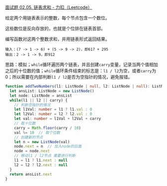 [面试题 02.05. 链表求和 - 力扣（Leetcode）](https://leetcode.cn/problems/sum-lists-lcci/description/)

给定两个用链表表示的整数，每个节点包含一个数位。

这些数位是反向存放的，也就是个位排在链表首部。

编写函数对这两个整数求和，并用链表形式返回结果。

```
输入：(7 -> 1 -> 6) + (5 -> 9 -> 2)，即617 + 295
输出：2 -> 1 -> 9，即912
```

思路：模拟；`while`循环遍历两个链表，并且创建`carry`变量，记录当两个值相加之后的十位数的值；`while`循环条件结束的标志是：`l1 / l2`为空，或者`carry`为0；所以需要在内部判断`l1 / l2`是否为空指针的情况，避免报错。

```typescript
function addTwoNumbers(l1: ListNode | null, l2: ListNode | null): ListNode | null {
  let ansList: ListNode = new ListNode()
  let node: ListNode = ansList
  while(l1 || l2 || carry) {
    // 判断空指针的情况
    let l1Val: number = l1 ? l1.val : 0
    let l2Val: number = l2 ? l2.val : 0
    let val: number = l1Val + l2Val + carry
    // 取十位数
    carry = Math.floor(carry / 10)
    val %= 10  // 取个位数
    // 创建新的节点
    let n = new ListNode(val)
    node.next = n  // 加入node的后面
    node = node.next
    // 移动l1 / l2节点 需要进行判断
    l1 = l1 ? l1.next : null
    l2 = l2 ? l2.next : null
  }
  return ansList.next
}
```

